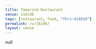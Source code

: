 ```yaml
---
title: Tamarind Restaurant
venue: v16196
tags: [restaurant, food, "fhrs:414010"]
permalink: /v/16196/
layout: venue
---
```

null